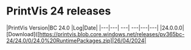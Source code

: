 # PrintVis 24 releases
|PrintVis Version|BC 24.0 |Log|Date|
|---|---| ---| ---|---|---|
|24.0.0.0|[Download]([https://printvis.blob.core.windows.net/releases/pv365bc-24/24.0/0/24.0%20RuntimePackages.zip]|26/04/2024|

